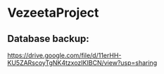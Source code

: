 # VezeetaProject
## Database backup:
https://drive.google.com/file/d/11erHH-KU5ZARscoyTgNK4tzxozIKIBCN/view?usp=sharing
